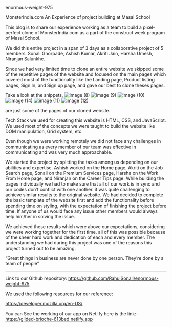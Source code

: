 
enormous-weight-975

MonsterIndia.com
An Experience of project building at Masai School

This blog is to share our experience working as a team to build a pixel-perfect clone of MonsterIndia.com as a part of the construct week program of Masai School.

We did this entire project in a span of 3 days as a collaborative project of 5 members: Sonali Ghorpade, Ashish Kumar, Akriti Jain, Harsha Umesh, Niranjan Salunkhe.

Since we had very limited time to clone an entire website we skipped some of the repetitive pages of the website and focused on the main pages which covered most of the functionality like the Landing page, Product listing pages, Sign In, and Sign up page, and gave our best to clone theses pages.

Take a look at the snippets,
![image (8)](https://user-images.githubusercontent.com/101391587/193397512-ff0e6906-2eaa-4c24-9ea7-bf7d57c29ea5.png)
![image (9)](https://user-images.githubusercontent.com/101391587/193397515-45c40075-86f7-4748-8963-632567c3083e.png)
![image (10)](https://user-images.githubusercontent.com/101391587/193397516-112230a0-5a66-465a-b108-694691eef9c3.png)
![image (14)](https://user-images.githubusercontent.com/101391587/193397519-f70683ad-86f6-45c2-8fb3-bc4c135e717c.png)
![image (11)](https://user-images.githubusercontent.com/101391587/193397562-c9186978-2f69-4776-82b9-5234db527b86.png)
![image (12)](https://user-images.githubusercontent.com/101391587/193397579-507ab301-db26-4eb0-a1bc-6ac7abc2477c.png)

are just some of the pages of our cloned website.

Tech Stack we used for creating this website is HTML, CSS, and JavaScript. We used most of the concepts we were taught to build the website like DOM manipulation, Grid system, etc.

Even though we were working remotely we did not face any challenges in communicating as every member of our team was effective in communicating and was very much approachable.

We started the project by splitting the tasks among us depending on our abilities and expertise. Ashish worked on the Home page, Akriti on the Job Search page, Sonali on the Premium Services page, Harsha on the Work From Home page, and Niranjan on the Career Tips page. While building the pages individually we had to make sure that all of our work is in sync and our codes don’t conflict with one another. it was quite challenging to achieve similar results to the original website. We had decided to complete the basic template of the website first and add the functionality before spending time on styling, with the expectation of finishing the project before time. If anyone of us would face any issue other members would always help him/her in solving the issue.


We achieved these results which were above our expectations, considering we were working together for the first time. all of this was possible because of the sheer hard work and dedication of each and every member. The understanding we had during this project was one of the reasons this project turned out to be amazing.

“Great things in business are never done by one person. They’re done by a team of people”

*******************************************************************

Link to our Github repository: https://github.com/RahulSonali/enormous-weight-975

We used the following resources for our reference:

https://developer.mozilla.org/en-US/

You can See the working of our app on Netlify here is the link:- 
https://gilded-brioche-613bed.netlify.app





